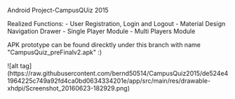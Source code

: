 Android Project-CampusQUiz 2015
<p>
Realized Functions:
 - User Registration, Login and Logout
 - Material Design Navigation Drawer
 - Single Player Module
 - Multi Players Module
 </p>

<p>
APK prototype can be found direcktly under this branch with name "CampusQuiz_preFinalv2.apk" :) 
</P>

<p>
![alt tag] (https://raw.githubusercontent.com/bernd50514/CampusQuiz2015/de524e41964225c749a92fd4ca0bd0634334201e/app/src/main/res/drawable-xhdpi/Screenshot_20160623-182929.png)
</P>
